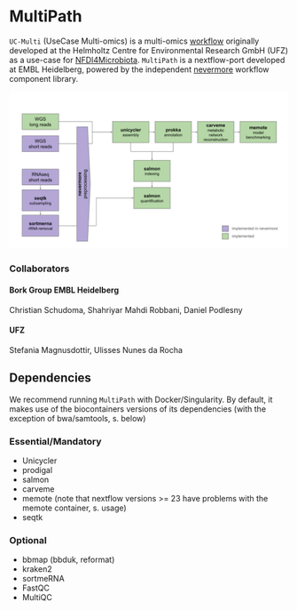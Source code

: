 MultiPath
=========

`UC-Multi` (UseCase Multi-omics) is a multi-omics [workflow](https://github.com/mdsufz/MULTI) originally developed at the Helmholtz Centre for Environmental Research GmbH (UFZ) as a use-case for  [NFDI4Microbiota](https://nfdi4microbiota.de/). `MultiPath` is a nextflow-port developed at EMBL Heidelberg, powered by the independent [nevermore](https://github.com/cschu/nevermore) workflow component library.

![MultiPath Workflow Schema](/docs/MULTI-flow.svg)


### Collaborators

#### Bork Group EMBL Heidelberg
Christian Schudoma, Shahriyar Mahdi Robbani, Daniel Podlesny

#### UFZ
Stefania Magnusdottir, Ulisses Nunes da Rocha


Dependencies
------------

We recommend running `MultiPath` with Docker/Singularity. By default, it makes use of the biocontainers versions of its dependencies (with the exception of bwa/samtools, s. below)

### Essential/Mandatory

* Unicycler
* prodigal
* salmon
* carveme
* memote (note that nextflow versions >= 23 have problems with the memote container, s. usage)
* seqtk

### Optional

* bbmap (bbduk, reformat)
* kraken2
* sortmeRNA
* FastQC
* MultiQC



